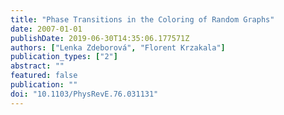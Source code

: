 ```yaml
---
title: "Phase Transitions in the Coloring of Random Graphs"
date: 2007-01-01
publishDate: 2019-06-30T14:35:06.177571Z
authors: ["Lenka Zdeborová", "Florent Krzakala"]
publication_types: ["2"]
abstract: ""
featured: false
publication: ""
doi: "10.1103/PhysRevE.76.031131"
---
```


